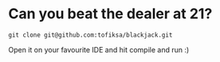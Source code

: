 # Can you beat the dealer at 21?


`git clone git@github.com:tofiksa/blackjack.git`

Open it on your favourite IDE and hit compile and run :)